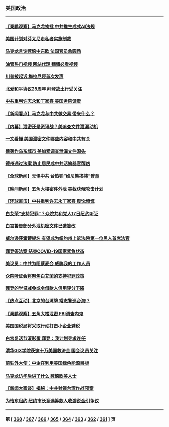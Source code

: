 ### 美国政治
---
#### [【秦鹏观察】马克龙挨批 中共推生成式AI法规](../../pages/ncid1078159/n13970698.md?04121245) 
#### [美国计划对芬太尼走私者实施制裁](../../pages/ncid1078159/n13970766.md?04121245) 
#### [马克龙言论惹恼中东欧 法国官员急圆场](../../pages/ncid1078159/n13970717.md?04121245) 
#### [油管热门视频 网站代理 翻墙必看视频](http://138.2.39.72:81/youtube.html?epic-marker?04121245)
#### [川普被起诉 梅拉尼娅首次发声](../../pages/ncid1078159/n13970712.md?04121245) 
#### [北爱和平协议25周年 拜登故土行受关注](../../pages/ncid1078159/n13970532.md?04121245) 
#### [中共重判许志永和丁家喜 美国务院谴责](../../pages/ncid1078159/n13970667.md?04121245) 
#### [【新闻看点】马克龙与中共做交易 带来什么？](../../pages/ncid1078159/n13970144.md?04121245) 
#### [【内幕】泄密还是资讯战？美追查文件泄漏动机](../../pages/ncid1078159/n13970311.md?04121245) 
#### [一文看懂 美国泄密文件哪些内容和中共有关](../../pages/ncid1078159/n13970630.md?04121245) 
#### [俄轰炸乌东城市 美加紧调查泄漏文件源头](../../pages/ncid1078159/n13970533.md?04121245) 
#### [德州通过法案 防止居民成中共活摘器官帮凶](../../pages/ncid1078159/n13970463.md?04121245) 
#### [【全球新闻】无惧中共 台热销“维尼熊挨揍”臂章](../../pages/ncid1078159/n13969934.md?04121245) 
#### [【晚间新闻】五角大楼密件外泄 美截获俄攻击计划](../../pages/ncid1078159/n13970351.md?04121245) 
#### [【环球直击】中共重判许志永丁家喜 舆论愤慨](../../pages/ncid1078159/n13969961.md?04121245) 
#### [白艾荣“支持犯罪”？众院共和党人17日纽约听证](../../pages/ncid1078159/n13970167.md?04121245) 
#### [白宫警告部分外泄机密文件已遭篡改](../../pages/ncid1078159/n13970184.md?04121245) 
#### [威尔逊获霍楚提名 有望成为纽约州上诉法院第一位黑人首席法官](../../pages/ncid1078159/n13970205.md?04121245) 
#### [拜登签法案 结束COVID-19国家紧急状态](../../pages/ncid1078159/n13970104.md?04121245) 
#### [美议员：中共为阻蔡麦会 威胁我的工作人员](../../pages/ncid1078159/n13970087.md?04121245) 
#### [众院听证会将聚焦白艾荣的支持犯罪政策](../../pages/ncid1078159/n13969980.md?04121245) 
#### [拜登的学贷减免或令借款人信用评分下降](../../pages/ncid1078159/n13970007.md?04121245) 
#### [【热点互动】北京的台湾牌 常态警巡台海？](../../pages/ncid1078159/n13970025.md?04121245) 
#### [【秦鹏观察】五角大楼泄密 FBI调查内鬼](../../pages/ncid1078159/n13969979.md?04121245) 
#### [美国国税局将采取行动打击小企业避税](../../pages/ncid1078159/n13969974.md?04121245) 
#### [白宫复活节滚彩蛋 拜登：我计划寻求连任](../../pages/ncid1078159/n13969888.md?04121245) 
#### [清华GIX学院获逾十万美国救济金 国会议员关注](../../pages/ncid1078159/n13969960.md?04121245) 
#### [前驻外大使：中企在利用美国绿色能源目标](../../pages/ncid1078159/n13969863.md?04121245) 
#### [马克龙访华后讲了什么 惹恼欧美人士](../../pages/ncid1078159/n13969877.md?04121245) 
#### [【新闻大家谈】揭秘：中共封锁台湾作战预案](../../pages/ncid1078159/n13969788.md?04121245) 
#### [为怡东租约 纽约市长竞选筹款人收游说金引争议](../../pages/ncid1078159/n13969365.md?04121245) 

---
#### 第 [ [368](./368.md?04121245) / [367](./367.md?04121245) / [366](./366.md?04121245) / [365](./365.md?04121245) / [364](./364.md?04121245) / [363](./363.md?04121245) / [362](./362.md?04121245) / [361](./361.md?04121245) ] 页
